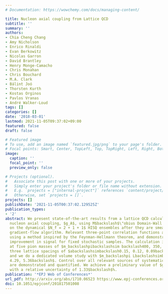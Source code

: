 ```yaml
---
# Documentation: https://wowchemy.com/docs/managing-content/

title: Nucleon axial coupling from Lattice QCD
subtitle: ''
summary: ''
authors:
- Chia Cheng Chang
- Amy Nicholson
- Enrico Rinaldi
- Evan Berkowitz
- Nicolas Garron
- David Brantley
- Henry Monge-Camacho
- Chris Monahan
- Chris Bouchard
- M.A. Clark
- Bálint Joó
- Thorsten Kurth
- Kostas Orginos
- Pavlos Vranas
- André Walker-Loud
tags: []
categories: []
date: '2018-03-01'
lastmod: 2021-11-05T09:37:02+09:00
featured: false
draft: false

# Featured image
# To use, add an image named `featured.jpg/png` to your page's folder.
# Focal points: Smart, Center, TopLeft, Top, TopRight, Left, Right, BottomLeft, Bottom, BottomRight.
image:
  caption: ''
  focal_point: ''
  preview_only: false

# Projects (optional).
#   Associate this post with one or more of your projects.
#   Simply enter your project's folder or file name without extension.
#   E.g. `projects = ["internal-project"]` references `content/project/deep-learning/index.md`.
#   Otherwise, set `projects = []`.
projects: []
publishDate: '2021-11-05T00:37:02.129525Z'
publication_types:
- '2'
abstract: We present state-of-the-art results from a lattice QCD calculation of the
  nucleon axial coupling, $g_A$, using M$backslash$\"obius Domain-Wall fermions solved
  on the dynamical $N_f = 2 + 1 + 1$ HISQ ensembles after they are smeared using the
  gradient-flow algorithm. Relevant three-point correlation functions are calculated
  using a method inspired by the Feynman-Hellmann theorem, and demonstrate significant
  improvement in signal for fixed stochastic samples. The calculation is performed
  at five pion masses of $m_backslashpibackslashsim backslash400, 350, 310, 220, 130backslash$̃MeV,
  three lattice spacings of $abackslashsimbackslash0.15, 0.12, 0.09backslash$̃fm,
  and we do a dedicated volume study with $m_backslashpi Lbackslashsimbackslash3.22,
  4.29, 5.36backslash$. Control over all relevant sources of systematic uncertainty
  are demonstrated and quantified. We achieve a preliminary value of $g_A = 1.285(17)$,
  with a relative uncertainty of 1.33$backslash$%.
publication: '*EPJ Web of Conferences*'
url_pdf: http://arxiv.org/abs/1710.06523 https://www.epj-conferences.org/10.1051/epjconf/201817501008
doi: 10.1051/epjconf/201817501008
---
```

